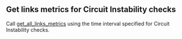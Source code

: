 ## Get links metrics for Circuit Instability checks

Call [get_all_links_metrics](get_all_links_metrics.md) using the time interval specified for Circuit Instability checks.